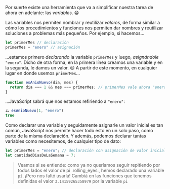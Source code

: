 Por suerte existe una herramienta que va a simplificar nuestra tarea de ahora en adelante: las _variables_. :grin:

Las variables nos permiten nombrar y reutilizar _valores_, de forma similar a cómo los procedimientos y funciones nos permiten dar nombres y reutilizar soluciones a problemas más pequeños. Por ejemplo, si hacemos...

``` javascript
let primerMes // declaración
primerMes = "enero" // asignación
```

...estamos primero _declarando_ la variable `primerMes` y luego, _asignándole_ `"enero"`.  Dicho de otra forma, en la primera línea creamos una variable y en la segunda, le damos un valor. :relieved: A partir de este momento, en cualquier lugar en donde usemos `primerMes`...

```javascript
function esAnioNuevo(dia, mes) {
  return dia === 1 && mes === primerMes; // primerMes vale ahora "enero" 
}
```

...JavaScript sabrá que nos estamos refiriendo a `"enero"`:

```javascript
ム esAnioNuevo(1, "enero")
true
```

Como declarar una variable y seguidamente asignarle un valor inicial es tan común, JavaScript nos permite hacer todo esto en un solo paso, como parte de la misma declaración. Y además, podemos declarar tantas variables como necesitemos, de cualquier tipo de dato: 

```javascript
let primerMes = "enero"; // declaración con asignación de valor inicial 
let cantidadDiasDeLaSemana = 7; 
```

> Veamos si se entiende: como ya no queríamos seguir repitiendo por todos lados el valor de pi :rolling_eyes:, hemos declarado una variable `pi`. ¡Pero nos faltó usarla! Cambiá en las funciones que tenemos definidas el valor `3.14159265358979` por la variable `pi` 